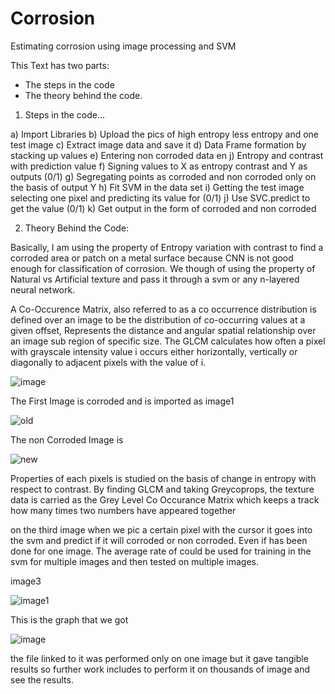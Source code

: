 # Corrosion
Estimating corrosion using image processing and SVM

This Text has two parts:
- The steps in the code
- The theory behind the code.

1. Steps in the code...


a) Import Libraries
b) Upload the pics of high entropy less entropy and one test image
c) Extract image data and save it
d) Data Frame formation by stacking up values
e) Entering non corroded data en
j) Entropy and contrast with prediction value
f) Signing values to X as entropy contrast and Y as outputs (0/1) 
g) Segregating points as corroded and non corroded only on the basis of output Y
h) Fit SVM in the data set
i) Getting the test image selecting one pixel and predicting its value for (0/1)
j) Use SVC.predict to get the value (0/1)
k) Get output in the form of corroded and non corroded

2. Theory Behind the Code:

Basically, I am using the property of Entropy variation with contrast to find a corroded area or patch on a metal surface because CNN is not good enough for classification of corrosion. We though of using the property of Natural vs Artificial texture and pass it through a svm or any n-layered neural network.

A Co-Occurence Matrix, also referred to as a co occurrence distribution is defined over an image to be the distribution of co-occurring values at a given offset, Represents the distance and angular spatial relationship over an image sub region of specific size. The GLCM calculates how often a pixel with grayscale intensity value i occurs either horizontally, vertically or diagonally to adjacent pixels with the value of i. 

![image](https://user-images.githubusercontent.com/27013287/62852151-3c432e80-bd06-11e9-95eb-1dba3fa6c923.png)





The First Image is corroded and is imported as image1

![old](https://user-images.githubusercontent.com/27013287/62388194-4c2a7800-b57a-11e9-932d-b3826d97329e.jpg)


The non Corroded Image is 


![new](https://user-images.githubusercontent.com/27013287/62390693-80089c00-b580-11e9-826d-3b3963acef22.jpg)


Properties of each pixels is studied on the basis of change in entropy with respect to contrast. By finding GLCM and taking Greycoprops, the texture data is carried as the Grey Level Co Occurance Matrix which keeps a track how many times two numbers have appeared together

on the third image when we pic a certain pixel with the cursor it goes into the svm and predict if it will corroded or non corroded. Even if has been done for one image. The average rate of could be used for training in the svm for multiple images and then tested on multiple images. 

image3


![image1](https://user-images.githubusercontent.com/27013287/62392090-2904c600-b584-11e9-84c1-e161a0117f1e.jpg)


This is the graph that we got


![image](https://user-images.githubusercontent.com/27013287/62846772-3f332480-bcf0-11e9-9a72-ac0744d24c21.png)



the file linked to it was performed only on one image but it gave tangible results so further work includes to perform it on thousands of image and see the results. 
